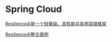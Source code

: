 # Spring Cloud

[Resilience4j是一个轻量级、高性能并易用容错框架](./Resilience4j.md)

[Resilience4j整合案例](./Resilience4j整合案例.md)

